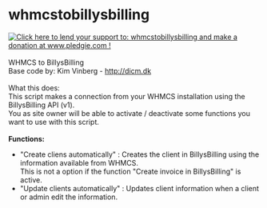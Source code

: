 whmcstobillysbilling
====================
<a href='http://www.pledgie.com/campaigns/21264'><img alt='Click here to lend your support to: whmcstobillysbilling and make a donation at www.pledgie.com !' src='http://www.pledgie.com/campaigns/21264.png?skin_name=chrome' border='0' /></a><br><br>
WHMCS to BillysBilling<br>
Base code by: Kim Vinberg - <a href="http://dicm.dk">http://dicm.dk</a>
<br>
<br>
What this does:<br>
This script makes a connection from your WHMCS installation using the BillysBilling API (v1).<br>
You as site owner will be able to activate / deactivate some functions you want to use with this script.
<br>
<br>
<b>Functions:</b><br>
* "Create cliens automatically" : Creates the client in BillysBilling using the information available from WHMCS. <br>This is not a option if the function "Create invoice in BillysBilling" is active.<br>
* "Update clients automatically" : Updates client information when a client or admin edit the information. <br>
